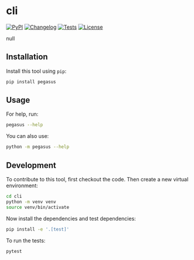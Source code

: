 # cli

[![PyPI](https://img.shields.io/pypi/v/cli.svg)](https://pypi.org/project/cli/)
[![Changelog](https://img.shields.io/github/v/release/saaspegasus/cli?include_prereleases&label=changelog)](https://github.com/saaspegasus/cli/releases)
[![Tests](https://github.com/saaspegasus/cli/actions/workflows/test.yml/badge.svg)](https://github.com/saaspegasus/cli/actions/workflows/test.yml)
[![License](https://img.shields.io/badge/license-Apache%202.0-blue.svg)](https://github.com/saaspegasus/cli/blob/master/LICENSE)

null

## Installation

Install this tool using `pip`:
```bash
pip install pegasus
```
## Usage

For help, run:
```bash
pegasus --help
```
You can also use:
```bash
python -m pegasus --help
```
## Development

To contribute to this tool, first checkout the code. Then create a new virtual environment:
```bash
cd cli
python -m venv venv
source venv/bin/activate
```
Now install the dependencies and test dependencies:
```bash
pip install -e '.[test]'
```
To run the tests:
```bash
pytest
```
